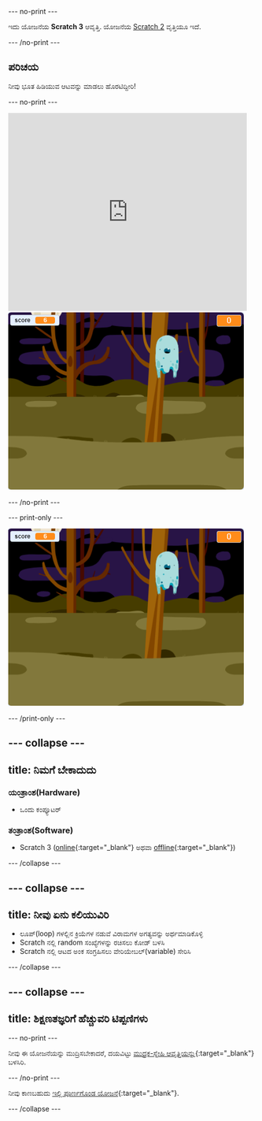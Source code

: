--- no-print ---

ಇದು ಯೋಜನೆಯ **Scratch 3** ಆವೃತ್ತಿ. ಯೋಜನೆಯ [Scratch 2](https://projects.raspberrypi.org/kn-IN/projects/ghostbusters-scratch2) ವೃತ್ತಿಯೂ ಇದೆ.

--- /no-print ---

## ಪರಿಚಯ

ನೀವು ಭೂತ ಹಿಡಿಯುವ ಆಟವನ್ನು ಮಾಡಲು ಹೊರಟಿದ್ದೀರಿ!

--- no-print ---

<div class="scratch-preview">
  <iframe allowtransparency="true" width="485" height="402" src="https://scratch.mit.edu/projects/embed/276874679/?autostart=false" frameborder="0" scrolling="no"></iframe>
  <img src="images/showcase-static.png">
</div>

--- /no-print ---

--- print-only ---

![ಪ್ರದರ್ಶನ](images/showcase-static.png)

--- /print-only ---

--- collapse ---
---
title: ನಿಮಗೆ ಬೇಕಾದುದು
---

### ಯಂತ್ರಾಂಶ(Hardware)

- ಒಂದು ಕಂಪ್ಯೂಟರ್

### ತಂತ್ರಾಂಶ(Software)

- Scratch 3 ([online](https://rpf.io/scratchon){:target="_blank"} ಅಥವಾ [offline](https://rpf.io/scratchoff){:target="_blank"})

--- /collapse ---

--- collapse ---
---
title: ನೀವು ಏನು ಕಲಿಯುವಿರಿ
---

- ಲೂಪ್(loop) ಗಳಲ್ಲಿನ ಕ್ರಿಯೆಗಳ ನಡುವೆ ವಿರಾಮಗಳ ಅಗತ್ಯವನ್ನು ಅರ್ಥಮಾಡಿಕೊಳ್ಳಿ
- Scratch ‌ನಲ್ಲಿ random ಸಂಖ್ಯೆಗಳನ್ನು ರಚಿಸಲು ಕೋಡ್ ಬಳಸಿ
- Scratch ‌ನಲ್ಲಿ ಆಟದ ಅಂಕ ಸಂಗ್ರಹಿಸಲು ವೇರಿಯೇಬಲ್(variable) ಸೇರಿಸಿ

--- /collapse ---

--- collapse ---
---
title: ಶಿಕ್ಷಣತಜ್ಞರಿಗೆ ಹೆಚ್ಚುವರಿ ಟಿಪ್ಪಣಿಗಳು
---

--- no-print ---

ನೀವು ಈ ಯೋಜನೆಯನ್ನು ಮುದ್ರಿಸಬೇಕಾದರೆ, ದಯವಿಟ್ಟು [ಮುದ್ರಕ-ಸ್ನೇಹಿ ಆವೃತ್ತಿಯನ್ನು](https://projects.raspberrypi.org/kn-IN/projects/ghostbusters/print){:target="_blank"} ಬಳಸಿರಿ.

--- /no-print ---

ನೀವು ಕಾಣಬಹುದು [ಇಲ್ಲಿ ಪೂರ್ಣಗೊಂಡ ಯೋಜನೆ](https://rpf.io/p/kn-IN/ghostbusters-get){:target="_blank"}.

--- /collapse ---